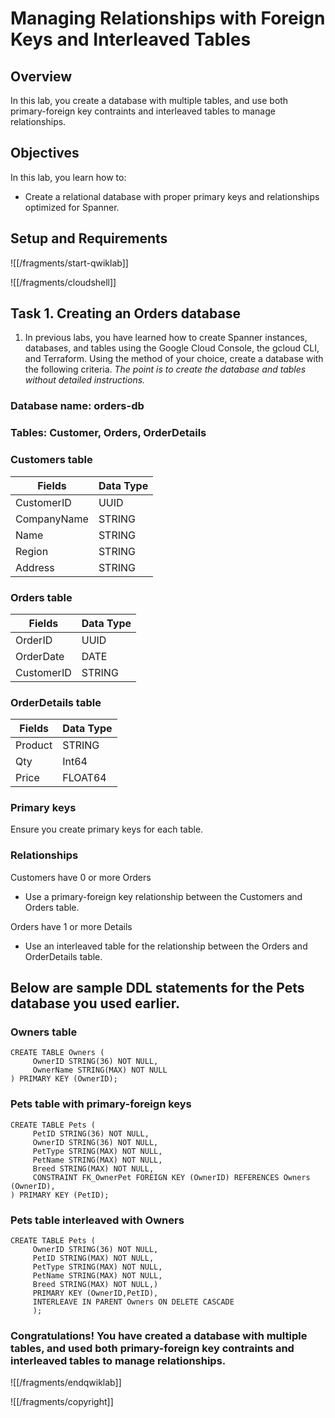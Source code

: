 # Managing Relationships with Foreign Keys and Interleaved Tables

## Overview

In this lab, you create a database with multiple tables, and use both primary-foreign key contraints and interleaved tables to manage relationships. 

## Objectives

In this lab, you learn how to:
* Create a relational database with proper primary keys and relationships optimized for Spanner. 

## Setup and Requirements

![[/fragments/start-qwiklab]]

![[/fragments/cloudshell]]

## Task 1. Creating an Orders database

1. In previous labs, you have learned how to create Spanner instances, databases, and tables using the Google Cloud Console, the gcloud CLI, and Terraform. Using the method of your choice, create a database with the following criteria. _The point is to create the database and tables without detailed instructions._ 

### __Database name:__ orders-db

### __Tables:__ Customer, Orders, OrderDetails

### __Customers table__
| Fields         | Data Type 
|----------------|-------------
| CustomerID     | UUID
| CompanyName    | STRING
| Name           | STRING      
| Region         | STRING        
| Address        | STRING

### __Orders table__
| Fields         | Data Type 
|----------------|-------------
| OrderID        | UUID
| OrderDate      | DATE
| CustomerID     | STRING

### __OrderDetails table__
| Fields        | Data Type  
|---------------|-------------
| Product       | STRING
| Qty           | Int64
| Price         | FLOAT64

### __Primary keys__
Ensure you create primary keys for each table. 

### __Relationships__

Customers have 0 or more Orders
* Use a primary-foreign key relationship between the Customers and Orders table.

Orders have 1 or more Details
* Use an interleaved table for the relationship between the Orders and OrderDetails table.

## Below are sample DDL statements for the Pets database you used earlier.

### Owners table

```
CREATE TABLE Owners (
     OwnerID STRING(36) NOT NULL, 
     OwnerName STRING(MAX) NOT NULL
) PRIMARY KEY (OwnerID);
```

### Pets table with primary-foreign keys

```
CREATE TABLE Pets (
     PetID STRING(36) NOT NULL, 
     OwnerID STRING(36) NOT NULL, 
     PetType STRING(MAX) NOT NULL,
     PetName STRING(MAX) NOT NULL,
     Breed STRING(MAX) NOT NULL,
     CONSTRAINT FK_OwnerPet FOREIGN KEY (OwnerID) REFERENCES Owners (OwnerID),
) PRIMARY KEY (PetID);
```

### Pets table interleaved with Owners

```
CREATE TABLE Pets (
     OwnerID STRING(36) NOT NULL, 
     PetID STRING(MAX) NOT NULL,     
     PetType STRING(MAX) NOT NULL,
     PetName STRING(MAX) NOT NULL,
     Breed STRING(MAX) NOT NULL,) 
     PRIMARY KEY (OwnerID,PetID),
     INTERLEAVE IN PARENT Owners ON DELETE CASCADE
     );
```



### **Congratulations!** You have created a database with multiple tables, and used both primary-foreign key contraints and interleaved tables to manage relationships.


![[/fragments/endqwiklab]]

![[/fragments/copyright]]

